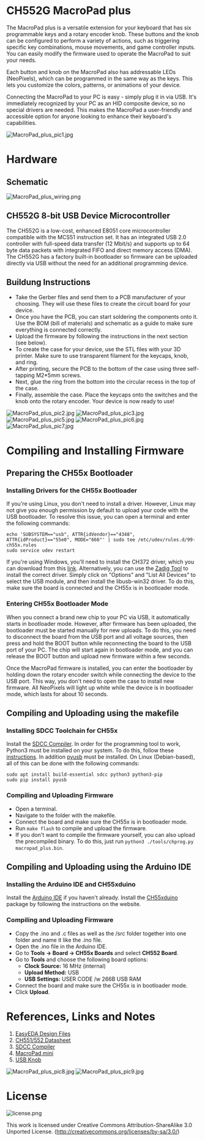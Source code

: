 # CH552G MacroPad plus
The MacroPad plus is a versatile extension for your keyboard that has six programmable keys and a rotary encoder knob. These buttons and the knob can be configured to perform a variety of actions, such as triggering specific key combinations, mouse movements, and game controller inputs. You can easily modify the firmware used to operate the MacroPad to suit your needs.

Each button and knob on the MacroPad also has addressable LEDs (NeoPixels), which can be programmed in the same way as the keys. This lets you customize the colors, patterns, or animations of your device.

Connecting the MacroPad to your PC is easy - simply plug it in via USB. It's immediately recognized by your PC as an HID composite device, so no special drivers are needed. This makes the MacroPad a user-friendly and accessible option for anyone looking to enhance their keyboard's capabilities.

![MacroPad_plus_pic1.jpg](https://raw.githubusercontent.com/wagiminator/CH552-MacroPad-plus/main/documentation/MacroPad_plus_pic1.jpg)

# Hardware
## Schematic
![MacroPad_plus_wiring.png](https://raw.githubusercontent.com/wagiminator/CH552-MacroPad-plus/main/documentation/MacroPad_plus_wiring.png)

## CH552G 8-bit USB Device Microcontroller
The CH552G is a low-cost, enhanced E8051 core microcontroller compatible with the MCS51 instruction set. It has an integrated USB 2.0 controller with full-speed data transfer (12 Mbit/s) and supports up to 64 byte data packets with integrated FIFO and direct memory access (DMA). The CH552G has a factory built-in bootloader so firmware can be uploaded directly via USB without the need for an additional programming device.

## Buildung Instructions
- Take the Gerber files and send them to a PCB manufacturer of your choosing. They will use these files to create the circuit board for your device.
- Once you have the PCB, you can start soldering the components onto it. Use the BOM (bill of materials) and schematic as a guide to make sure everything is connected correctly.
- Upload the firmware by following the instructions in the next section (see below).
- To create the case for your device, use the STL files with your 3D printer. Make sure to use transparent filament for the keycaps, knob, and ring.
- After printing, secure the PCB to the bottom of the case using three self-tapping M2*5mm screws.
- Next, glue the ring from the bottom into the circular recess in the top of the case.
- Finally, assemble the case. Place the keycaps onto the switches and the knob onto the rotary encoder. Your device is now ready to use!

![MacroPad_plus_pic2.jpg](https://raw.githubusercontent.com/wagiminator/CH552-MacroPad-plus/main/documentation/MacroPad_plus_pic2.jpg)
![MacroPad_plus_pic3.jpg](https://raw.githubusercontent.com/wagiminator/CH552-MacroPad-plus/main/documentation/MacroPad_plus_pic3.jpg)
![MacroPad_plus_pic5.jpg](https://raw.githubusercontent.com/wagiminator/CH552-MacroPad-plus/main/documentation/MacroPad_plus_pic5.jpg)
![MacroPad_plus_pic6.jpg](https://raw.githubusercontent.com/wagiminator/CH552-MacroPad-plus/main/documentation/MacroPad_plus_pic6.jpg)
![MacroPad_plus_pic7.jpg](https://raw.githubusercontent.com/wagiminator/CH552-MacroPad-plus/main/documentation/MacroPad_plus_pic7.jpg)

# Compiling and Installing Firmware
## Preparing the CH55x Bootloader
### Installing Drivers for the CH55x Bootloader
If you're using Linux, you don't need to install a driver. However, Linux may not give you enough permission by default to upload your code with the USB bootloader. To resolve this issue, you can open a terminal and enter the following commands:

```
echo 'SUBSYSTEM=="usb", ATTR{idVendor}=="4348", ATTR{idProduct}=="55e0", MODE="666"' | sudo tee /etc/udev/rules.d/99-ch55x.rules
sudo service udev restart
```

If you're using Windows, you'll need to install the CH372 driver, which you can download from this [link](http://www.wch-ic.com/downloads/CH372DRV_EXE.html). Alternatively, you can use the [Zadig Tool](https://zadig.akeo.ie/) to install the correct driver. Simply click on "Options" and "List All Devices" to select the USB module, and then install the libusb-win32 driver. To do this, make sure the board is connected and the CH55x is in bootloader mode.

### Entering CH55x Bootloader Mode
When you connect a brand new chip to your PC via USB, it automatically starts in bootloader mode. However, after firmware has been uploaded, the bootloader must be started manually for new uploads. To do this, you need to disconnect the board from the USB port and all voltage sources, then press and hold the BOOT button while reconnecting the board to the USB port of your PC. The chip will start again in bootloader mode, and you can release the BOOT button and upload new firmware within a few seconds.

Once the MacroPad firmware is installed, you can enter the bootloader by holding down the rotary encoder switch while connecting the device to the USB port. This way, you don't need to open the case to install new firmware. All NeoPixels will light up white while the device is in bootloader mode, which lasts for about 10 seconds.

## Compiling and Uploading using the makefile
### Installing SDCC Toolchain for CH55x
Install the [SDCC Compiler](https://sdcc.sourceforge.net/). In order for the programming tool to work, Python3 must be installed on your system. To do this, follow these [instructions](https://www.pythontutorial.net/getting-started/install-python/). In addition [pyusb](https://github.com/pyusb/pyusb) must be installed. On Linux (Debian-based), all of this can be done with the following commands:

```
sudo apt install build-essential sdcc python3 python3-pip
sudo pip install pyusb
```

### Compiling and Uploading Firmware
- Open a terminal.
- Navigate to the folder with the makefile. 
- Connect the board and make sure the CH55x is in bootloader mode. 
- Run ```make flash``` to compile and upload the firmware. 
- If you don't want to compile the firmware yourself, you can also upload the precompiled binary. To do this, just run ```python3 ./tools/chprog.py macropad_plus.bin```.

## Compiling and Uploading using the Arduino IDE
### Installing the Arduino IDE and CH55xduino
Install the [Arduino IDE](https://www.arduino.cc/en/software) if you haven't already. Install the [CH55xduino](https://github.com/DeqingSun/ch55xduino) package by following the instructions on the website.

### Compiling and Uploading Firmware
- Copy the .ino and .c files as well as the /src folder together into one folder and name it like the .ino file. 
- Open the .ino file in the Arduino IDE.
- Go to **Tools -> Board -> CH55x Boards** and select **CH552 Board**.
- Go to **Tools** and choose the following board options:
  - **Clock Source:**   16 MHz (internal)
  - **Upload Method:**  USB
  - **USB Settings:**   USER CODE /w 266B USB RAM
- Connect the board and make sure the CH55x is in bootloader mode. 
- Click **Upload**.

# References, Links and Notes
1. [EasyEDA Design Files](https://oshwlab.com/wagiminator)
2. [CH551/552 Datasheet](http://www.wch-ic.com/downloads/CH552DS1_PDF.html)
3. [SDCC Compiler](https://sdcc.sourceforge.net/)
4. [MacroPad mini](https://github.com/wagiminator/CH552-Macropad-mini)
5. [USB Knob](https://github.com/wagiminator/CH552-USB-Knob)

![MacroPad_plus_pic8.jpg](https://raw.githubusercontent.com/wagiminator/CH552-MacroPad-plus/main/documentation/MacroPad_plus_pic8.jpg)
![MacroPad_plus_pic9.jpg](https://raw.githubusercontent.com/wagiminator/CH552-MacroPad-plus/main/documentation/MacroPad_plus_pic9.jpg)

# License
![license.png](https://i.creativecommons.org/l/by-sa/3.0/88x31.png)

This work is licensed under Creative Commons Attribution-ShareAlike 3.0 Unported License. 
(http://creativecommons.org/licenses/by-sa/3.0/)
